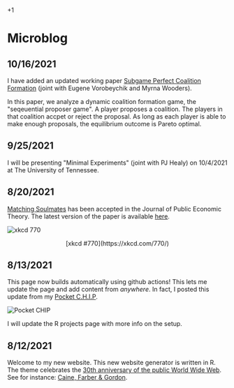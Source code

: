 +1 

# Microblog

## 10/16/2021

I have added an updated working paper [Subgame Perfect Coalition Formation](https://gregcleo.com/2.%20Working%20Papers/SPGS.html) (joint with Eugene Vorobeychik and Myrna Wooders).

In this paper, we analyze a dynamic coalition formation game, the "seqeuential proposer game". A player proposes a coalition. The players in that coalition accpet or reject the proposal. As long as each player is able to make enough proposals, the equilibrium outcome is Pareto optimal.  

## 9/25/2021

I will be presenting "Minimal Experiments" (joint with PJ Healy) on 10/4/2021 at The University of Tennessee.

## 8/20/2021

[Matching Soulmates](https://gregcleo.com/1.%20Papers/MatchingSoulmates.html) has been accepted in the Journal of Public Economic Theory. The latest version of the paper is available [here](https://gregcleo.com/files/Papers/PUB_Matching-Soulmates.pdf).  

![xkcd 770](https://imgs.xkcd.com/comics/all_the_girls.png)
<center>[xkcd #770](https://xkcd.com/770/)</center>

## 8/13/2021

This page now builds automatically using github actions! This lets me update the page and add content from *anywhere*. In fact, I posted this update from my [Pocket C.H.I.P](https://opensource.com/article/17/2/pocketchip-or-pi).

![Pocket CHIP](../files/Images/pocketchip.jpeg)

I will update the R projects page with more info on the setup.

## 8/12/2021

Welcome to my new website. This new website generator is written in R. The theme celebrates the [30th anniversary of the public World Wide Web](https://en.wikipedia.org/wiki/History_of_the_World_Wide_Web#1991%E2%80%931995:_The_Web_goes_public,_early_growth). See for instance: [Caine, Farber & Gordon](http://cfg.com).
